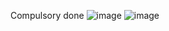 Compulsory done
![image](https://user-images.githubusercontent.com/98700219/234336635-4b1bd4ae-a684-4687-adfc-e981c91dbfee.png)
![image](https://user-images.githubusercontent.com/98700219/234336799-ccca5bf8-3127-45d9-a1cf-536d1f8106b4.png)
